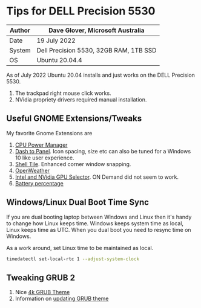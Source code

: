 # Tips for DELL Precision 5530

|Author  |Dave Glover, Microsoft Australia  |
|---------|---------|
|Date     | 19 July 2022 |
|System     | Dell Precision 5530, 32GB RAM, 1TB SSD        |
| OS | Ubuntu 20.04.4 |

As of July 2022 Ubuntu 20.04 installs and just works on the DELL Precision 5530. 

1. The trackpad right mouse click works.
1. NVidia propriety drivers required manual installation.

## Useful GNOME Extensions/Tweaks

My favorite Gnome Extensions are

1. [CPU Power Manager](https://extensions.gnome.org/extension/945/cpu-power-manager/)
1. [Dash to Panel](https://extensions.gnome.org/extension/1160/dash-to-panel/). Icon spacing, size etc can also be tuned for a Windows 10 like user experience.
1. [Shell Tile](https://extensions.gnome.org/extension/657/shelltile/). Enhanced corner window snapping.
1. [OpenWeather](https://extensions.gnome.org/extension/750/openweather/)
1. [Intel and NVidia GPU Selector](https://extensions.gnome.org/extension/5009/gpu-profile-selector/). ON Demand did not seem to work.
1. [Battery percentage](https://extensions.gnome.org/extension/818/battery-percentage/)


## Windows/Linux Dual Boot Time Sync

If you are dual booting laptop between Windows and Linux then it's handy to change how Linux keeps time. Windows keeps system time as local, Linux keeps time as UTC. When you dual boot you need to resync time on Windows.

As a work around, set Linux time to be maintained as local.

```bash
timedatectl set-local-rtc 1 --adjust-system-clock
```

## Tweaking GRUB 2

1. Nice [4k GRUB Theme](https://github.com/arjmacedo/grub_theme_4k)
2. Information on [updating GRUB theme](http://ubuntuguide.net/beautify-grub-2-boot-loader-by-installing-themes)
